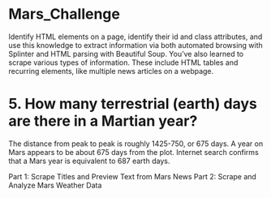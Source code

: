 # Mars_Challenge


Identify HTML elements on a page, identify their id and class attributes, and use this knowledge to extract information via both automated browsing with Splinter and HTML parsing with Beautiful Soup. You’ve also learned to scrape various types of information. These include HTML tables and recurring elements, like multiple news articles on a webpage.



# 5. How many terrestrial (earth) days are there in a Martian year?
The distance from peak to peak is roughly 1425-750, or 675 days. A year on Mars appears to be about 675 days from the plot. Internet search confirms that a Mars year is equivalent to 687 earth days.


Part 1: Scrape Titles and Preview Text from Mars News
Part 2: Scrape and Analyze Mars Weather Data
